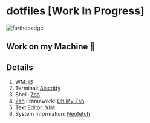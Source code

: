 # dotfiles [Work In Progress]
![forthebadge](https://forthebadge.com/images/badges/powered-by-black-magic.svg)

## Work on my Machine 💯
## Details
1. WM: [i3](https://i3wm.org/)
2. Terminal: [Alacritty](https://github.com/alacritty/alacritty)
3. Shell: [Zsh](https://www.zsh.org/)
4. [Zsh](https://www.zsh.org/) Framework: [Oh My Zsh](https://ohmyz.sh/)
5. Text Editor: [VIM](https://www.vim.org)
6. System Information: [Neofetch](https://github.com/dylanaraps/neofetch)


<!-- !['VIM Logo'](https://upload.wikimedia.org/wikipedia/commons/9/9f/Vimlogo.svg) -->
